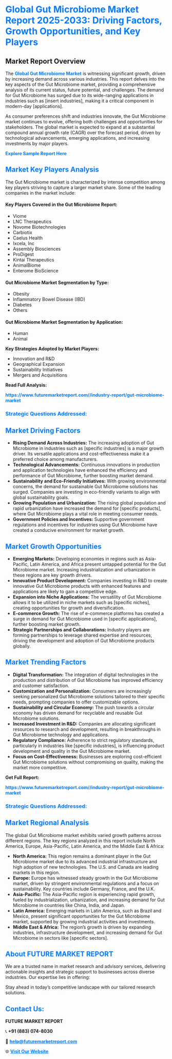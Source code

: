 <h1 style="color: #007BFF;">Global Gut Microbiome Market Report 2025-2033: Driving Factors, Growth Opportunities, and Key Players</h1>

<section id="overview">
<h2>Market Report Overview</h2>
<p>The <a href="https://www.futuremarketreport.com//industry-report/gut-microbiome-market" style="color: #007BFF; text-decoration: none;"><strong>Global Gut Microbiome Market</strong></a> is witnessing significant growth, driven by increasing demand across various industries. This report delves into the key aspects of the Gut Microbiome market, providing a comprehensive analysis of its current status, future potential, and challenges. The demand for Gut Microbiome has surged due to its wide-ranging applications in industries such as [insert industries], making it a critical component in modern-day [applications].</p>
<p>As consumer preferences shift and industries innovate, the Gut Microbiome market continues to evolve, offering both challenges and opportunities for stakeholders. The global market is expected to expand at a substantial compound annual growth rate (CAGR) over the forecast period, driven by technological advancements, emerging applications, and increasing investments by major players.</p>
</section>

<section id="overview">
<p><a href="https://www.futuremarketreport.com//request-sample/reportId=78726" style="color: #007BFF; text-decoration: none;"><strong>Explore Sample Report Here</strong></a></p>
</section>

<section id="key-players">
<h2 style="color: #007BFF;">Market Key Players Analysis</h2>
<p>The Gut Microbiome market is characterized by intense competition among key players striving to capture a larger market share. Some of the leading companies in the market include:</p>
<h4>Key Players Covered in the Gut Microbiome Report:</h4>
<ul><li>Viome</li><li>LNC Therapeutics</li><li>Novome Biotechnologies</li><li>Carbiotix</li><li>Caelus Health</li><li>Ixcela, Inc</li><li>Assembly Biosciences</li><li>ProDigest</li><li>Kintai Therapeutics</li><li>AnimalBiome</li><li>Enterome BioScience</li></ul>
<h4>Gut Microbiome Market Segmentation by Type:</h4>
<ul><li>Obesity</li><li>Inflammatory Bowel Disease (IBD)</li><li>Diabetes</li><li>Others</li></ul>

<h4>Gut Microbiome Market Segmentation by Application:</h4>
<ul><li>Human</li><li>Animal</li></ul>
<p><strong>Key Strategies Adopted by Market Players:</strong></p>
<ul>
<li>Innovation and R&D</li>
<li>Geographical Expansion</li>
<li>Sustainability Initiatives</li>
<li>Mergers and Acquisitions</li>
</ul>
</section>

<section>
<p><strong>Read Full Analysis: </strong></p><a href="https://www.futuremarketreport.com//industry-report/gut-microbiome-market" style="color: #007BFF; text-decoration: none;"><strong>https://www.futuremarketreport.com//industry-report/gut-microbiome-market</strong></a>
<h3 style="color: #007BFF;">Strategic Questions Addressed:</h3>
</section>

<section id="driving-factors">
<h2 style="color: #007BFF;">Market Driving Factors</h2>
<ul>
<li><strong>Rising Demand Across Industries:</strong> The increasing adoption of Gut Microbiome in industries such as [specific industries] is a major growth driver. Its versatile applications and cost-effectiveness make it a preferred choice among manufacturers.</li>
<li><strong>Technological Advancements:</strong> Continuous innovations in production and application technologies have enhanced the efficiency and performance of Gut Microbiome, further boosting market demand.</li>
<li><strong>Sustainability and Eco-Friendly Initiatives:</strong> With growing environmental concerns, the demand for sustainable Gut Microbiome solutions has surged. Companies are investing in eco-friendly variants to align with global sustainability goals.</li>
<li><strong>Growing Population and Urbanization:</strong> The rising global population and rapid urbanization have increased the demand for [specific products], where Gut Microbiome plays a vital role in meeting consumer needs.</li>
<li><strong>Government Policies and Incentives:</strong> Supportive government regulations and incentives for industries using Gut Microbiome have created a conducive environment for market growth.</li>
</ul>
</section>

<section id="growth-opportunities">
<h2 style="color: #007BFF;">Market Growth Opportunities</h2>
<ul>
<li><strong>Emerging Markets:</strong> Developing economies in regions such as Asia-Pacific, Latin America, and Africa present untapped potential for the Gut Microbiome market. Increasing industrialization and urbanization in these regions are key growth drivers.</li>
<li><strong>Innovative Product Development:</strong> Companies investing in R&D to create innovative Gut Microbiome products with enhanced features and applications are likely to gain a competitive edge.</li>
<li><strong>Expansion into Niche Applications:</strong> The versatility of Gut Microbiome allows it to be utilized in niche markets such as [specific niches], creating opportunities for growth and diversification.</li>
<li><strong>E-commerce Growth:</strong> The rise of e-commerce platforms has created a surge in demand for Gut Microbiome used in [specific applications], further boosting market growth.</li>
<li><strong>Strategic Partnerships and Collaborations:</strong> Industry players are forming partnerships to leverage shared expertise and resources, driving the development and adoption of Gut Microbiome products globally.</li>
</ul>
</section>

<section id="trending-factors">
<h2 style="color: #007BFF;">Market Trending Factors</h2>
<ul>
<li><strong>Digital Transformation:</strong> The integration of digital technologies in the production and distribution of Gut Microbiome has improved efficiency and customer satisfaction.</li>
<li><strong>Customization and Personalization:</strong> Consumers are increasingly seeking personalized Gut Microbiome solutions tailored to their specific needs, prompting companies to offer customizable options.</li>
<li><strong>Sustainability and Circular Economy:</strong> The push towards a circular economy has driven demand for recyclable and reusable Gut Microbiome solutions.</li>
<li><strong>Increased Investment in R&D:</strong> Companies are allocating significant resources to research and development, resulting in breakthroughs in Gut Microbiome technology and applications.</li>
<li><strong>Regulatory Compliance:</strong> Adherence to strict regulatory standards, particularly in industries like [specific industries], is influencing product development and quality in the Gut Microbiome market.</li>
<li><strong>Focus on Cost-Effectiveness:</strong> Businesses are exploring cost-efficient Gut Microbiome solutions without compromising on quality, making the market more competitive.</li>
</ul>
</section>

<section>
<p><strong>Get Full Report: </strong></p><a href="https://www.futuremarketreport.com//industry-report/gut-microbiome-market" style="color: #007BFF; text-decoration: none;"><strong>https://www.futuremarketreport.com//industry-report/gut-microbiome-market</strong></a>
<h3 style="color: #007BFF;">Strategic Questions Addressed:</h3>
</section>


<section id="regional-analysis">
<h2 style="color: #007BFF;">Market Regional Analysis</h2>
<p>The global Gut Microbiome market exhibits varied growth patterns across different regions. The key regions analyzed in this report include North America, Europe, Asia-Pacific, Latin America, and the Middle East & Africa:</p>
<ul>
<li><strong>North America:</strong> This region remains a dominant player in the Gut Microbiome market due to its advanced industrial infrastructure and high adoption of new technologies. The U.S. and Canada are leading markets in this region.</li>
<li><strong>Europe:</strong> Europe has witnessed steady growth in the Gut Microbiome market, driven by stringent environmental regulations and a focus on sustainability. Key countries include Germany, France, and the U.K.</li>
<li><strong>Asia-Pacific:</strong> The Asia-Pacific region is experiencing rapid growth, fueled by industrialization, urbanization, and increasing demand for Gut Microbiome in countries like China, India, and Japan.</li>
<li><strong>Latin America:</strong> Emerging markets in Latin America, such as Brazil and Mexico, present significant opportunities for the Gut Microbiome market, supported by growing industrial activities and investments.</li>
<li><strong>Middle East & Africa:</strong> The region’s growth is driven by expanding industries, infrastructure development, and increasing demand for Gut Microbiome in sectors like [specific sectors].</li>
</ul>
</section>

<footer>
<h2 style="color: #007BFF;">About FUTURE MARKET REPORT</h2>
<p>We are a trusted name in market research and advisory services, delivering actionable insights and strategic support to businesses across diverse industries. Our expertise lies in offering:</p>

<p>Stay ahead in today’s competitive landscape with our tailored research solutions.</p>

<h2 style="color: #007BFF;">Contact Us:</h2>
<p><strong>FUTURE MARKET REPORT</strong></p>
<p>📞 <strong>+91 (883) 074-8030</strong></p>
<p>📧 <strong><a href="mailto:help@futuremarketreport.com" style="color: #007BFF;">help@futuremarketreport.com</a></strong></p>
<p>🌐 <strong><a href="https://www.futuremarketreport.com/" style="color: #007BFF;">Visit Our Website</a></strong></p>
</footer>
